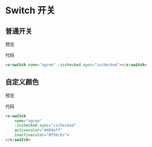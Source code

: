 # Switch 开关

## 普通开关

预览

<switch-demo></switch-demo>

代码

```html
<s-switch name="agree" :ischecked.sync="ischecked"></s-switch>
```

## 自定义颜色

预览

<switch-demo1></switch-demo1>

代码

```html
<s-switch 
    name="agree" 
    :ischecked.sync="ischecked" 
    activecolor="#409eff" 
    inactivecolor="#f56c6c">
</s-switch>
```
